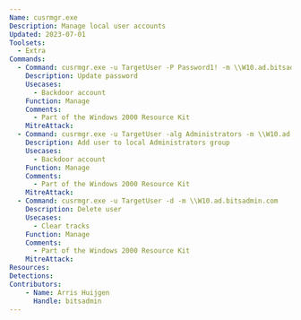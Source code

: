 ```yaml
---
Name: cusrmgr.exe
Description: Manage local user accounts
Updated: 2023-07-01
Toolsets:
  - Extra
Commands:
  - Command: cusrmgr.exe -u TargetUser -P Password1! -m \\W10.ad.bitsadmin.com
    Description: Update password
    Usecases:
      - Backdoor account
    Function: Manage
    Comments:
      - Part of the Windows 2000 Resource Kit
    MitreAttack:
  - Command: cusrmgr.exe -u TargetUser -alg Administrators -m \\W10.ad.bitsadmin.com
    Description: Add user to local Administrators group
    Usecases:
      - Backdoor account
    Function: Manage
    Comments:
      - Part of the Windows 2000 Resource Kit
    MitreAttack:
  - Command: cusrmgr.exe -u TargetUser -d -m \\W10.ad.bitsadmin.com
    Description: Delete user
    Usecases:
      - Clear tracks
    Function: Manage
    Comments:
      - Part of the Windows 2000 Resource Kit
    MitreAttack:
Resources:
Detections:
Contributors:
    - Name: Arris Huijgen
      Handle: bitsadmin
---
```

